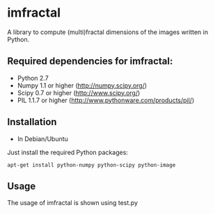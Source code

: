 imfractal
=======

A library to compute (multi)fractal dimensions of the images written in Python.

## Required dependencies for imfractal:

* Python 2.7
* Numpy 1.1 or higher       (http://numpy.scipy.org/)   
* Scipy 0.7 or higher       (http://www.scipy.org/)
* PIL 1.1.7 or higher       (http://www.pythonware.com/products/pil/)

## Installation

* In Debian/Ubuntu

Just install the required Python packages:


    apt-get install python-numpy python-scipy python-image 

## Usage

The usage of imfractal is shown using test.py
